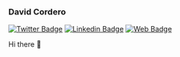 ### David Cordero
[![Twitter Badge](https://img.shields.io/badge/dcordero-1ca0f1?style=flat-square&labelColor=1ca0f1&logo=twitter&logoColor=white&link=https://twitter.com/dcordero)](https://twitter.com/dcordero) [![Linkedin Badge](https://img.shields.io/badge/-DavidCordero-blue?style=flat-square&logo=Linkedin&logoColor=white&link=https://www.linkedin.com/in/dcorderoramirez/)](https://www.linkedin.com/in/dcorderoramirez/) [![Web Badge](https://img.shields.io/badge/dcordero.me-1ca0f1?style=flat-square&labelColor=informational&logo=safari&logoColor=white&link=https://dcordero.me)](https://dcordero.me)

Hi there 👋
